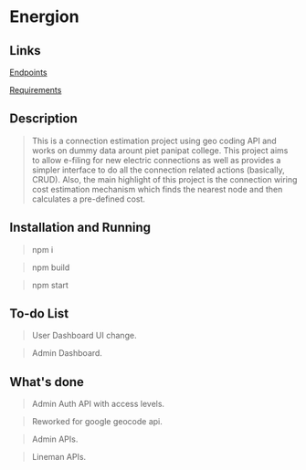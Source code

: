 # Energion

## Links

[Endpoints](ENDPOINTS.md)

[Requirements](REQUIREMENTS.md)

## Description

> This is a connection estimation project using geo coding API and works on dummy data arount piet panipat college. This project aims to allow e-filing for new electric connections as well as provides a simpler interface to do all the connection related actions (basically, CRUD). Also, the main highlight of this project is the connection wiring cost estimation mechanism which finds the nearest node and then calculates a pre-defined cost.

## Installation and Running

> npm i

> npm build

> npm start

## To-do List

> User Dashboard UI change.

> Admin Dashboard.

## What's done

> Admin Auth API with access levels.

> Reworked for google geocode api.

> Admin APIs.

> Lineman APIs.